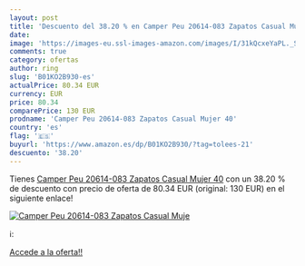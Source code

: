 ```yaml
---
layout: post
title: 'Descuento del 38.20 % en Camper Peu 20614-083 Zapatos Casual Muje'
date: 
image: 'https://images-eu.ssl-images-amazon.com/images/I/31kQcxeYaPL._SL200_.jpg'
comments: true
category: ofertas
author: ring
slug: 'B01KO2B930-es'
actualPrice: 80.34 EUR
currency: EUR
price: 80.34
comparePrice: 130 EUR
prodname: 'Camper Peu 20614-083 Zapatos Casual Mujer 40'
country: 'es'
flag: '🇪🇸'
buyurl: 'https://www.amazon.es/dp/B01KO2B930/?tag=tolees-21'
descuento: '38.20'
---
```


Tienes [Camper Peu 20614-083 Zapatos Casual Mujer 40](https://www.amazon.es/dp/B01KO2B930/?tag=tolees-21) con un 38.20 % de descuento con precio de oferta de 80.34 EUR (original: 130 EUR) en el siguiente enlace!

[![Camper Peu 20614-083 Zapatos Casual Muje](https://images-eu.ssl-images-amazon.com/images/I/31kQcxeYaPL._SL200_.jpg)](https://www.amazon.es/dp/B01KO2B930/?tag=tolees-21)

ℹ️:


[Accede a la oferta!!](https://www.amazon.es/dp/B01KO2B930/?tag=tolees-21)

